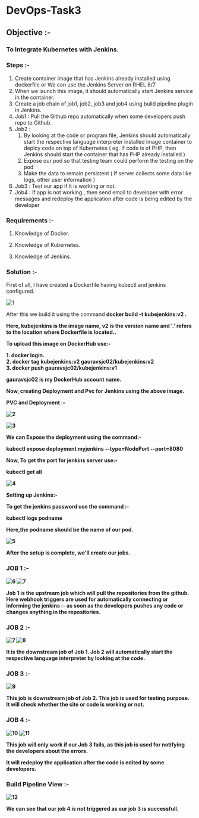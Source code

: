 <h1>DevOps-Task3</h1>
<h2>Objective :-</h2>
<h3>To Integrate Kubernetes with Jenkins.</h3>

<h3>Steps :-</h3>

1. Create container image that has Jenkins already installed using dockerfile or We can use the Jenkins Server on RHEL 8/7
2.  When we launch this image, it should automatically start Jenkins service in the container.
3.  Create a job chain of job1, job2, job3 and  job4 using build pipeline plugin in Jenkins. 
4.  Job1 : Pull  the Github repo automatically when some developers push repo to Github.
5. Job2 : 
    1. By looking at the code or program file, Jenkins should automatically start the respective language interpreter installed image container to deploy code on top of Kubernetes ( eg. If code is of  PHP, then Jenkins should start the container that has PHP already installed )
    2.  Expose our pod so that testing team could perform the testing on the pod
    3. Make the data to remain persistent ( If server collects some data like logs, other user information )
6.  Job3 : Test our app if it  is working or not.
7.  Job4 : If app is not working , then send email to developer with error messages and redeploy the application after code is being edited by the developer

<h3>Requirements :-</h3>
 
 1. Knowledge of Docker.
 
 2. Knowledge of Kubernetes.
 
 3. Knowledge of Jenkins.
 
 <h3>Solution :-</h3>
 
 First of all, I have created a Dockerfile having kubectl and jenkins configured.
 
 ![1](https://github.com/gauravsjc02/DevOps-Task3/blob/master/task3.0/dockerfile.png)
 
 After this we build it using the command <b> docker build -t kubejenkins:v2  .<b>
  
 Here, kubejenkins is the image name, v2 is the version name and '.' refers to the location where Dockerfile is located..
 
 To upload this image on DockerHub use:-
 
 <b>1. docker login.  
 2. docker tag kubejenkins:v2  gauravsjc02/kubejenkins:v2  
 3. docker push gauravsjc02/kubejenkins:v1 <b>
  
 gauravsjc02 is my DockerHub account name.
 
 Now, creating Deployment and Pvc for Jenkins using the above image.
 
 <b>PVC and Deployment :-<b>
 
 ![2](https://github.com/gauravsjc02/DevOps-Task3/blob/master/task3.0/jenkinpvc.png)   
 
 ![3](https://github.com/gauravsjc02/DevOps-Task3/blob/master/task3.0/jenkindeploy.png)
 
 We can Expose the deployment using the command:-
 
 <b>kubectl expose deployment myjenkins --type=NodePort --port=8080<b> 
  
 Now, To get the port for jenkins server use:-
 
 <b>kubectl get all <b>
  
 ![4](https://github.com/gauravsjc02/DevOps-Task3/blob/master/task3.0/ip.png)
 
 <b>Setting up Jenkins:-<b>
  
  To get the jenkins password use the command :-
   
  <b>kubectl logs podname<b>     
  
  Here,the podname should be the name of our pod.
  
  ![5](https://github.com/gauravsjc02/DevOps-Task3/blob/master/task3.0/jenkinpass.png)
  
  After the setup is complete, we'll create our jobs.
  
  <h3>JOB 1 :-</h3>
  
  ![6](https://github.com/gauravsjc02/DevOps-Task3/blob/master/task3.0/job1.png)
  ![7](https://github.com/gauravsjc02/DevOps-Task3/blob/master/task3.0/job1.1.png)
  
  Job 1 is the upstream job which will pull the repositories from the github. Here webhook triggers are used for automatically connecting or informing the jenkins :- as soon as the developers pushes any code or changes anything in the repositories.
  
  <h3>JOB 2 :-</h3>
  
  ![7](https://github.com/gauravsjc02/DevOps-Task3/blob/master/task3.0/job2.png)
  ![8](https://github.com/gauravsjc02/DevOps-Task3/blob/master/task3.0/job2.1.png)
  
  It is the downstream job of Job 1. Job 2 will automatically start the respective language interpreter by looking at the code.
  
  <h3>JOB 3 :-</h3>
  
  ![9](https://github.com/gauravsjc02/DevOps-Task3/blob/master/task3.0/job3.png)
  
  This job is downstream job of Job 2. This job is used for testing purpose. It will check whether the site or code is working or not.
  
  <h3>JOB 4 :-</h3>
  
  ![10](https://github.com/gauravsjc02/DevOps-Task3/blob/master/task3.0/job4.png)
  ![11](https://github.com/gauravsjc02/DevOps-Task3/blob/master/task3.0/job4.1.png)
  
  This job will only work if our Job 3 fails, as this job is used for notifying the developers about the errors.
  
  It will redeploy the application after the code is edited by some developers.
  
  <h3>Build Pipeline View :-</h3>
  
  ![12](https://github.com/gauravsjc02/DevOps-Task3/blob/master/task3.0/build.png)
  
  We can see that our job 4 is not triggered as our job 3 is successfull.
  
  
  

 
 
